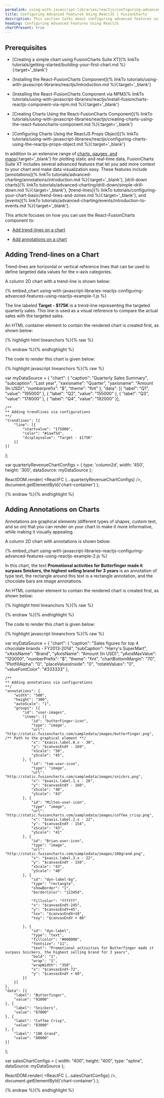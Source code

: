 ```yaml
---
permalink: using-with-javascript-libraries/reactjs/configuring-advanced-features-using-reactjs.html
title: Configuring Advanced Features Using ReactJS | FusionCharts
description: This section talks about configuring advanced features using ReactJS. These features include annotations, drill-down charts, trend-lines, events, etc
heading: Configuring Advanced Features Using ReactJS
chartPresent: true
---
```


## Prerequisites

* [Creating a simple chart using FusionCharts Suite XT]{% linkTo tutorials/getting-started/building-your-first-chart.md %}{:target='_blank'}

* [Installing the React-FusionCharts Component]{% linkTo tutorials/using-with-javascript-libraries/reactjs/introduction.md %}{:target='_blank'}

* [Installing the React-FusionCharts Component via NPM]{% linkTo tutorials/using-with-javascript-libraries/reactjs/install-fusioncharts-reactjs-component-via-npm.md %}{:target='_blank'}

* [Creating Charts Using the React-FusionCharts Component]{% linkTo tutorials/using-with-javascript-libraries/reactjs/creating-charts-using-the-react-fusioncharts-component.md %}{:target='_blank'}

* [Configuring Charts Using the ReactJS Props Object]{% linkTo tutorials/using-with-javascript-libraries/reactjs/configuring-charts-using-the-reactjs-props-object.md %}{:target='_blank'}

In addition to an extensive range of [charts, gauges, and maps](http://www.fusioncharts.com/charts/){:target='_blank'} for plotting static and real-time data, FusionCharts Suite XT includes several advanced features that let you add more context to your chart and make data visualization easy. These features include [annotations]{% linkTo tutorials/advanced-charting/annotations/introduction.md %}{:target='_blank'}, [drill-down charts]{% linkTo tutorials/advanced-charting/drill-down/simple-drill-down.md %}{:target='_blank'}, [trend-lines]{% linkTo tutorials/configuring-your-chart-basic/trend-lines-and-zones.md %}{:target='_blank'}, and [events]{% linkTo tutorials/advanced-charting/events/introduction-to-events.md %}{:target='_blank'}.

This article focuses on how you can use the React-FusionCharts component to: 

* <a href="{{ site.baseurl }}using-with-javascript-libraries/reactjs/configuring-advanced-features-using-reactjs.html#adding-trend-lines-on-a-chart">Add trend-lines on a chart</a>

* <a href="{{ site.baseurl }}using-with-javascript-libraries/reactjs/configuring-advanced-features-using-reactjs.html#adding-annotations-on-charts">Add annotations on a chart</a>

## Adding Trend-lines on a Chart

Trend-lines are horizontal or vertical reference lines that can be used to define targeted data values for the x-axis categories.

A column 2D chart with a trend-line is shown below:

{% embed_chart using-with-javascript-libraries-reactjs-configuring-advanced-features-using-reactjs-example-1.js %}

The line labeled __Target - $175K__ is a trend-line representing the targeted quarterly sales. This line is used as a visual reference to compare the actual sales with the targeted sales.

An HTML container element to contain the rendered chart is created first, as shown below:

{% highlight html lineanchors %}{% raw %}

<div id="chart-container"></div>

{% endraw %}{% endhighlight %}

The code to render this chart is given below:

{% highlight javascript lineanchors %}{% raw %}

var myDataSource = {
    "chart": {
        "caption": "Quarterly Sales Summary",
        "subcaption": "Last year",
        "xaxisname": "Quarter",
        "yaxisname": "Amount (In USD)",
        "numberprefix": "$",
        "theme": "fint"
    },
    "data": [{
        "label": "Q1",
        "value": "195000"
    }, {
        "label": "Q2",
        "value": "155000"
    }, {
        "label": "Q3",
        "value": "178000"
    }, {
        "label": "Q4",
        "value": "192000"
    }],

    /**
    ** Adding trendlines via configurations
    **/
    "trendlines": [{
        "line": [{
            "startvalue": "175000",
            "color": "#1aaf5d",
            "displayvalue": "Target - $175K"
        }]
    }]
};

var quarterlyRevenueChartConfigs = {
    type: 'column2d',
    width: '450',
    height: '300',
    dataSource: myDataSource
};

ReactDOM.render(
    <ReactFC {...quarterlyRevenueChartConfigs} />,
    document.getElementById('chart-container')
);

{% endraw %}{% endhighlight %}

## Adding Annotations on Charts

Annotations are graphical elements (different types of shapes, custom text, and so on) that you can render on your chart to make it more informative, while making it visually appealing.

A column 2D chart with annotations is shown below:

{% embed_chart using-with-javascript-libraries-reactjs-configuring-advanced-features-using-reactjs-example-2.js %}

In this chart, the text __Promotional activities for Butterfinger made it surpass Snickers, the highest selling brand for 3 years__ is an annotation of type text, the rectangle around this text is a rectangle annotation, and the chocolate bars are image annotations.

An HTML container element to contain the rendered chart is created first, as shown below:

{% highlight html lineanchors %}{% raw %}

<div id="chart-container"></div>

{% endraw %}{% endhighlight %}

The code to render this chart is given below:

{% highlight javascript lineanchors %}{% raw %}

var myDataSource = {
    "chart": {
        "caption": "Sales figures for top 4 chocolate brands - FY2013-2014",
        "subCaption": "Harry's SuperMart",
        "xAxisName": "Brand",
        "yAxisName": "Amount (In USD)",
        "yAxisMaxValue": "120000",
        "numberPrefix": "$",
        "theme": "fint",
        "chartBottomMargin": "70",
        "PlotfillAlpha": "0",
        "placeValuesInside": "0",
        "rotateValues": "0",
        "valueFontColor": "#333333"
    },

    /**
    ** Adding annotations via configurations
    **/
    "annotations": {
        "width": "500",
        "height": "300",
        "autoScale": "1",
        "groups": [{
            "id": "user-images",
            "items": [{
                "id": "butterFinger-icon",
                "type": "image",
                "url": "http://static.fusioncharts.com/sampledata/images/butterFinger.png", /** Path to the graphical element **/
                "x": "$xaxis.label.0.x - 30",
                "y": "$canvasEndY - 169",
                "xScale": "50",
                "yScale": "45",
            }, {
                "id": "tom-user-icon",
                "type": "image",
                "url": "http://static.fusioncharts.com/sampledata/images/snickrs.png",
                "x": "$xaxis.label.1.x - 26",
                "y": "$canvasEndY - 160",
                "xScale": "48",
                "yScale": "43"
            }, {
                "id": "Milton-user-icon",
                "type": "image",
                "url": "http://static.fusioncharts.com/sampledata/images/coffee_crisp.png",
                "x": "$xaxis.label.2.x - 22",
                "y": "$canvasEndY - 154",
                "xScale": "43",
                "yScale": "41"
            }, {
                "id": "Brian-user-icon",
                "type": "image",
                "url": "http://static.fusioncharts.com/sampledata/images/100grand.png",
                "x": "$xaxis.label.3.x - 22",
                "y": "$canvasEndY - 150",
                "xScale": "43",
                "yScale": "40"
            }, {
                "id": "dyn-label-bg",
                "type": "rectangle",
                "showBorder": "1",
                "borderColor": "12345d",

                "fillcolor": "ffffff",
                "x": "$canvasEndY-245",
                "y": "$canvasEndY+45",
                "tox": "$canvasEndX+10",
                "toy": "$canvasEndY + 80"

            }, {
                "id": "dyn-label",
                "type": "text",
                "fillcolor": "#000000",
                "fontsize": "11",
                "text": "Promotional activities for Butterfinger made it surpass Snickers, the highest selling brand for 3 years",
                "bold": "1",
                "wrap": "1",
                "wrapWidth": "350",
                "x": "$canvasEndY-72",
                "y": "$canvasEndY + 60",
            }]
        }]
    },
    "data": [{
        "label": "Butterfinger",
        "value": "92000"
    }, {
        "label": "Snickers",
        "value": "87000"
    }, {
        "label": "Coffee Crisp",
        "value": "83000"
    }, {
        "label": "100 Grand",
        "value": "80000"
    }]
};

var salesChartConfigs = {
    width: "400",
    height: "400",
    type: "spline",
    dataSource: myDataSource
};

ReactDOM.render(
    <ReactFC {...salesChartConfigs} />,
    document.getElementById('chart-container')
);

{% endraw %}{% endhighlight %}

